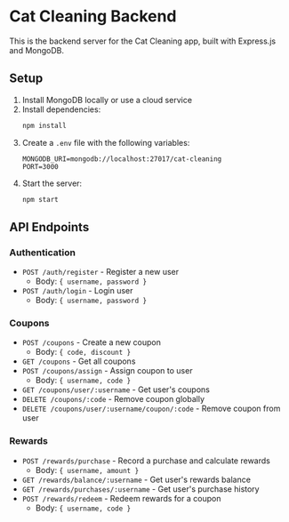 # Cat Cleaning Backend

This is the backend server for the Cat Cleaning app, built with Express.js and MongoDB.

## Setup

1. Install MongoDB locally or use a cloud service
2. Install dependencies:
   ```bash
   npm install
   ```
3. Create a `.env` file with the following variables:
   ```
   MONGODB_URI=mongodb://localhost:27017/cat-cleaning
   PORT=3000
   ```
4. Start the server:
   ```bash
   npm start
   ```

## API Endpoints

### Authentication
- `POST /auth/register` - Register a new user
  - Body: `{ username, password }`
- `POST /auth/login` - Login user
  - Body: `{ username, password }`

### Coupons
- `POST /coupons` - Create a new coupon
  - Body: `{ code, discount }`
- `GET /coupons` - Get all coupons
- `POST /coupons/assign` - Assign coupon to user
  - Body: `{ username, code }`
- `GET /coupons/user/:username` - Get user's coupons
- `DELETE /coupons/:code` - Remove coupon globally
- `DELETE /coupons/user/:username/coupon/:code` - Remove coupon from user

### Rewards
- `POST /rewards/purchase` - Record a purchase and calculate rewards
  - Body: `{ username, amount }`
- `GET /rewards/balance/:username` - Get user's rewards balance
- `GET /rewards/purchases/:username` - Get user's purchase history
- `POST /rewards/redeem` - Redeem rewards for a coupon
  - Body: `{ username, code }` 